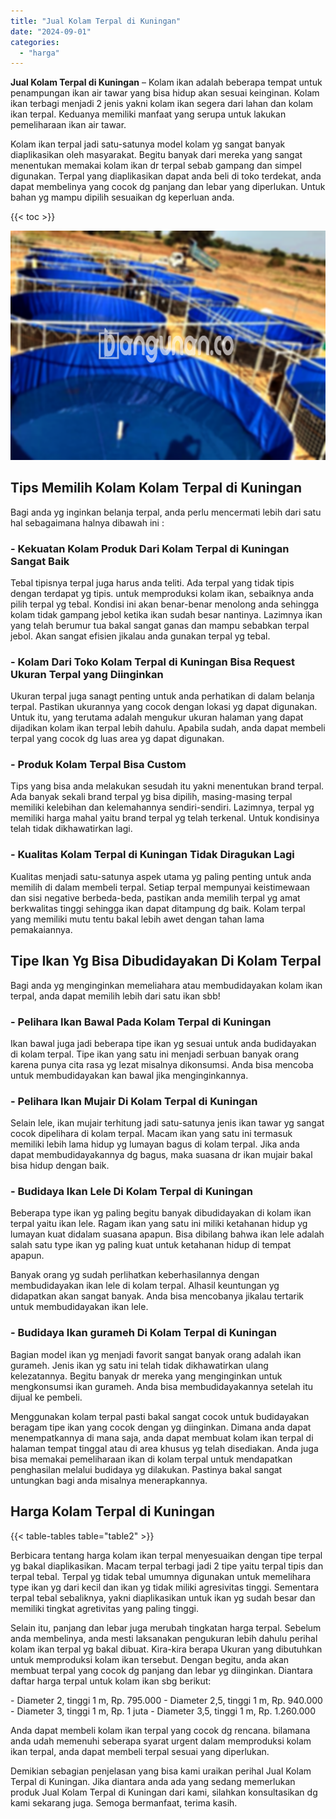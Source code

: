 ```yaml
---
title: "Jual Kolam Terpal di Kuningan"
date: "2024-09-01"
categories: 
  - "harga"
---
```


**Jual Kolam Terpal di Kuningan** – Kolam ikan adalah beberapa tempat untuk penampungan ikan air tawar yang bisa hidup akan sesuai keinginan. Kolam ikan terbagi menjadi 2 jenis yakni kolam ikan segera dari lahan dan kolam ikan terpal. Keduanya memiliki manfaat yang serupa untuk lakukan pemeliharaan ikan air tawar.

Kolam ikan terpal jadi satu-satunya model kolam yg sangat banyak diaplikasikan oleh masyarakat. Begitu banyak dari mereka yang sangat menentukan memakai kolam ikan dr terpal sebab gampang dan simpel digunakan. Terpal yang diaplikasikan dapat anda beli di toko terdekat, anda dapat membelinya yang cocok dg panjang dan lebar yang diperlukan. Untuk bahan yg mampu dipilih sesuaikan dg keperluan anda.

{{< toc >}}

![Jual Kolam Terpal di Kuningan](/images/jual-kolam-terpal-02.png)

## Tips Memilih Kolam Kolam Terpal di Kuningan

Bagi anda yg inginkan belanja terpal, anda perlu mencermati lebih dari satu hal sebagaimana halnya dibawah ini :

### \- Kekuatan Kolam Produk Dari Kolam Terpal di Kuningan Sangat Baik

Tebal tipisnya terpal juga harus anda teliti. Ada terpal yang tidak tipis dengan terdapat yg tipis. untuk memproduksi kolam ikan, sebaiknya anda pilih terpal yg tebal. Kondisi ini akan benar-benar menolong anda sehingga kolam tidak gampang jebol ketika ikan sudah besar nantinya. Lazimnya ikan yang telah berumur tua bakal sangat ganas dan mampu sebabkan terpal jebol. Akan sangat efisien jikalau anda gunakan terpal yg tebal.

### \- Kolam Dari Toko Kolam Terpal di Kuningan Bisa Request Ukuran Terpal yang Diinginkan

Ukuran terpal juga sanagt penting untuk anda perhatikan di dalam belanja terpal. Pastikan ukurannya yang cocok dengan lokasi yg dapat digunakan. Untuk itu, yang terutama adalah mengukur ukuran halaman yang dapat dijadikan kolam ikan terpal lebih dahulu. Apabila sudah, anda dapat membeli terpal yang cocok dg luas area yg dapat digunakan.

### \- Produk Kolam Terpal Bisa Custom

Tips yang bisa anda melakukan sesudah itu yakni menentukan brand terpal. Ada banyak sekali brand terpal yg bisa dipilih, masing-masing terpal memiliki kelebihan dan kelemahannya sendiri-sendiri. Lazimnya, terpal yg memiliki harga mahal yaitu brand terpal yg telah terkenal. Untuk kondisinya telah tidak dikhawatirkan lagi.

### \- Kualitas Kolam Terpal di Kuningan Tidak Diragukan Lagi

Kualitas menjadi satu-satunya aspek utama yg paling penting untuk anda memilih di dalam membeli terpal. Setiap terpal mempunyai keistimewaan dan sisi negative berbeda-beda, pastikan anda memilih terpal yg amat berkwalitas tinggi sehingga ikan dapat ditampung dg baik. Kolam terpal yang memiliki mutu tentu bakal lebih awet dengan tahan lama pemakaiannya.

## Tipe Ikan Yg Bisa Dibudidayakan Di Kolam Terpal

Bagi anda yg menginginkan memeliahara atau membudidayakan kolam ikan terpal, anda dapat memilih lebih dari satu ikan sbb!

### \- Pelihara Ikan Bawal Pada Kolam Terpal di Kuningan

Ikan bawal juga jadi beberapa tipe ikan yg sesuai untuk anda budidayakan di kolam terpal. Tipe ikan yang satu ini menjadi serbuan banyak orang karena punya cita rasa yg lezat misalnya dikonsumsi. Anda bisa mencoba untuk membudidayakan kan bawal jika menginginkannya.

### \- Pelihara Ikan Mujair Di Kolam Terpal di Kuningan

Selain lele, ikan mujair terhitung jadi satu-satunya jenis ikan tawar yg sangat cocok dipelihara di kolam terpal. Macam ikan yang satu ini termasuk memiliki lebih lama hidup yg lumayan bagus di kolam terpal. Jika anda dapat membudidayakannya dg bagus, maka suasana dr ikan mujair bakal bisa hidup dengan baik.

### \- Budidaya Ikan Lele Di Kolam Terpal di Kuningan

Beberapa type ikan yg paling begitu banyak dibudidayakan di kolam ikan terpal yaitu ikan lele. Ragam ikan yang satu ini miliki ketahanan hidup yg lumayan kuat didalam suasana apapun. Bisa dibilang bahwa ikan lele adalah salah satu type ikan yg paling kuat untuk ketahanan hidup di tempat apapun.

Banyak orang yg sudah perlihatkan keberhasilannya dengan membudidayakan ikan lele di kolam terpal. Alhasil keuntungan yg didapatkan akan sangat banyak. Anda bisa mencobanya jikalau tertarik untuk membudidayakan ikan lele.

### \- Budidaya Ikan gurameh Di Kolam Terpal di Kuningan

Bagian model ikan yg menjadi favorit sangat banyak orang adalah ikan gurameh. Jenis ikan yg satu ini telah tidak dikhawatirkan ulang kelezatannya. Begitu banyak dr mereka yang menginginkan untuk mengkonsumsi ikan gurameh. Anda bisa membudidayakannya setelah itu dijual ke pembeli.

Menggunakan kolam terpal pasti bakal sangat cocok untuk budidayakan beragam tipe ikan yang cocok dengan yg diinginkan. Dimana anda dapat menempatkannya di mana saja, anda dapat membuat kolam ikan terpal di halaman tempat tinggal atau di area khusus yg telah disediakan. Anda juga bisa memakai pemeliharaan ikan di kolam terpal untuk mendapatkan penghasilan melalui budidaya yg dilakukan. Pastinya bakal sangat untungkan bagi anda misalnya menerapkannya.

## Harga Kolam Terpal di Kuningan

{{< table-tables table="table2" >}}

Berbicara tentang harga kolam ikan terpal menyesuaikan dengan tipe terpal yg bakal diaplikasikan. Macam terpal terbagi jadi 2 tipe yaitu terpal tipis dan terpal tebal. Terpal yg tidak tebal umumnya digunakan untuk memelihara type ikan yg dari kecil dan ikan yg tidak miliki agresivitas tinggi. Sementara terpal tebal sebaliknya, yakni diaplikasikan untuk ikan yg sudah besar dan memiliki tingkat agretivitas yang paling tinggi.

Selain itu, panjang dan lebar juga merubah tingkatan harga terpal. Sebelum anda membelinya, anda mesti laksanakan pengukuran lebih dahulu perihal kolam ikan terpal yg bakal dibuat. Kira-kira berapa Ukuran yang dibutuhkan untuk memproduksi kolam ikan tersebut. Dengan begitu, anda akan membuat terpal yang cocok dg panjang dan lebar yg diinginkan. Diantara daftar harga terpal untuk kolam ikan sbg berikut:

\- Diameter 2, tinggi 1 m, Rp. 795.000 - Diameter 2,5, tinggi 1 m, Rp. 940.000 - Diameter 3, tinggi 1 m, Rp. 1 juta - Diameter 3,5, tinggi 1 m, Rp. 1.260.000

Anda dapat membeli kolam ikan terpal yang cocok dg rencana. bilamana anda udah memenuhi seberapa syarat urgent dalam memproduksi kolam ikan terpal, anda dapat membeli terpal sesuai yang diperlukan.

Demikian sebagian penjelasan yang bisa kami uraikan perihal Jual Kolam Terpal di Kuningan. Jika diantara anda ada yang sedang memerlukan produk Jual Kolam Terpal di Kuningan dari kami, silahkan konsultasikan dg kami sekarang juga. Semoga bermanfaat, terima kasih.
